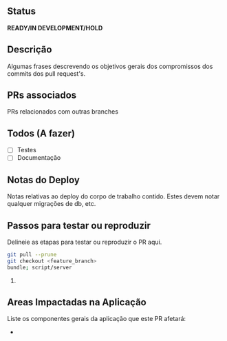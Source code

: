 ## Status
**READY/IN DEVELOPMENT/HOLD**

## Descrição
Algumas frases descrevendo os objetivos gerais dos compromissos dos commits dos pull request's.

## PRs associados
PRs relacionados com outras branches

## Todos (A fazer)
- [ ] Testes
- [ ] Documentação

## Notas do Deploy
Notas relativas ao deploy do corpo de trabalho contido.  Estes devem notar qualquer
migrações de db, etc.

## Passos para testar ou reproduzir
Delineie as etapas para testar ou reproduzir o PR aqui.

```sh
git pull --prune
git checkout <feature_branch>
bundle; script/server
```

1.

## Areas Impactadas na Aplicação
Liste os componentes gerais da aplicação que este PR afetará:

*
